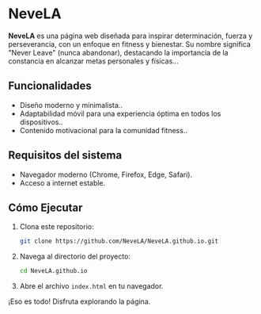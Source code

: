 # NeveLA

**NeveLA** es una página web diseñada para inspirar determinación, fuerza y ​​perseverancia, con un enfoque en fitness y bienestar. Su nombre significa "Never Leave" (nunca abandonar), destacando la importancia de la constancia en alcanzar metas personales y físicas...

## Funcionalidades

- Diseño moderno y minimalista..
- Adaptabilidad móvil para una experiencia óptima en todos los dispositivos..
- Contenido motivacional para la comunidad fitness..

## Requisitos del sistema

- Navegador moderno (Chrome, Firefox, Edge, Safari).
- Acceso a internet estable.

## Cómo Ejecutar

1. Clona este repositorio:
   ```bash
   git clone https://github.com/NeveLA/NeveLA.github.io.git
   ```
2. Navega al directorio del proyecto:
   ```bash
   cd NeveLA.github.io
   ```
3. Abre el archivo `index.html` en tu navegador.

¡Eso es todo! Disfruta explorando la página.


